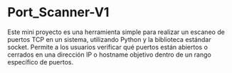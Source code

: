 # Port_Scanner-V1
Este mini proyecto es una herramienta simple para realizar un escaneo de puertos TCP en un sistema, utilizando Python y la biblioteca estándar socket. Permite a los usuarios verificar qué puertos están abiertos o cerrados en una dirección IP o hostname objetivo dentro de un rango específico de puertos.
